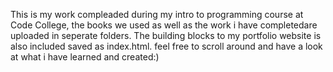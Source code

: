 This is my work compleaded during my intro to programming course at Code College, the books we used as well as the work i have completedare uploaded in seperate folders. 
The building blocks to my portfolio website is also included saved as index.html. feel free to scroll around and have a look at what i have learned and created:)